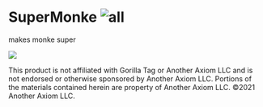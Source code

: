 # SuperMonke ![all](https://img.shields.io/github/downloads/elliotsilly/SuperMonke/total)
makes monke super

![](https://user-images.githubusercontent.com/29258204/165092499-6081326e-eb75-49b9-a8c5-8f2a23b4293c.gif)

This product is not affiliated with Gorilla Tag or Another Axiom LLC and is not endorsed or otherwise sponsored by Another Axiom LLC. Portions of the materials contained herein are property of Another Axiom LLC. ©2021 Another Axiom LLC.

